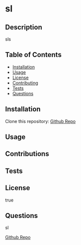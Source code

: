 # sl

  ## Description 

  sls

  ## Table of Contents

  * [Installation](#installation)
  * [Usage](#usage)
  * [License](#license)
  * [Contributing](#contributing)
  * [Tests](#tests)
  * [Questions](#questions)
  

  ## Installation
  Clone this repository: [Github Repo](https://github.com/ls/sl)

  


  ## Usage

  ## Contributions

  ## Tests

  ## License

  true


  ## Questions

  sl

  [Github Repo](https://github.com/ls)



